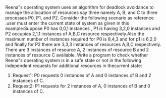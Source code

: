 Reena‟s operating system uses an algorithm for deadlock avoidance to manage the allocation
of resources say three namely A, B, and C to three processes P0, P1, and P2. Consider the
following scenario as reference .user must enter the current state of system as given in this
example:Suppose P0 has 0,0,1 instances , P1 is having 3,2,0 instances and P2 occupies 2,1,1
instances of A,B,C resource respectively.Also the maximum number of instances required for P0
is 8,4,3 and for p1 is 6,2,0 and finally for P2 there are 3,3,3 instances of resources A,B,C
respectively. There are 3 instances of resource A, 2 instances of resource B and 2 instances of
resource C available.
Write a program to check whether Reena‟s operating system is in a safe state or not in the
following independent requests for additional resources in thecurrent state:
1. Request1: P0 requests 0 instances of A and 0 instances of B and 2 instances of C.
2. Request2: P1 requests for 2 instances of A, 0 instances of B and 0 instances of C.
